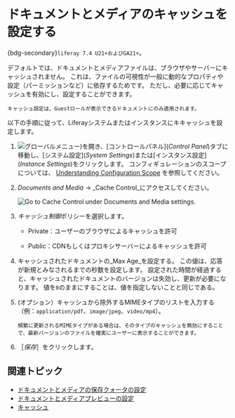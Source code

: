 # ドキュメントとメディアのキャッシュを設定する

{bdg-secondary}`liferay 7.4 U21+およびGA21+`。

デフォルトでは、ドキュメントとメディアファイルは、ブラウザやサーバーにキャッシュされません。 これは、ファイルの可視性が一般に動的なプロパティや設定（パーミッションなど）に依存するためです。 ただし、必要に応じてキャッシュを有効にし、設定することができます。

```{important}
キャッシュ設定は、Guestロールが表示できるドキュメントにのみ適用されます。
```

以下の手順に従って、Liferayシステムまたはインスタンスにキキャッシュを設定します。

1. ![グローバルメニュー](../../../images/icon-applications-menu.png))を開き、[コントロールパネル](_Control Panel_)タブに移動し、[システム設定](_System Settings_)または[インスタンス設定](_Instance Settings_)をクリックします。 コンフィギュレーションのスコープについては、 [Understanding Configuration Scope](../../../system-administration/configuring-liferay/understanding-configuration-scope.md) を参照してください。

1. *Documents and Media* &rarr; _Cache Control_にアクセスしてください。

   ![Go to Cache Control under Documents and Media settings.](./configuring-cache-control-for-documents-and-media/images/01.png)

1. *キャッシュ制御*ポリシーを選択します。

   * Private：ユーザーのブラウザによるキャッシュを許可

   * Public：CDNもしくはプロキシサーバーによるキャッシュを許可

1. キャッシュされたドキュメントの_Max Age_を設定する。 この値は、応答が新規とみなされるまでの秒数を設定します。 設定された時間が経過すると、キャッシュされたドキュメントのバージョンは失効し、更新が必要になります。 値を`0`のままにすることは、値を指定しないことと同じである。

1. (オプション）キャッシュから除外するMIMEタイプのリストを入力する（例：`application/pdf`、`image/jpeg`、`video/mp4`）。

   ```{tip}
   頻繁に更新されるMIMEタイプがある場合は、そのタイプのキャッシュを無効にすることで、最新バージョンのファイルを確実にユーザーに表示することができます。
   ```

1. ［_保存_］をクリックします。

## 関連トピック

* [ドキュメントとメディアの保存クォータの設定](./setting-storage-quotas-for-documents-and-media.md)
* [ドキュメントとメディアプレビューの設定](./configuring-documents-and-media-previews.md)
* [キャッシュ](../../../building-applications/data-frameworks/cache.md)
